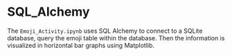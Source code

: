 # SQL_Alchemy

The `Emoji_Activity.ipynb` uses SQL Alchemy to connect to a SQLite database, query the emoji table within the database. Then the information is visualized in horizontal bar graphs using Matplotlib.